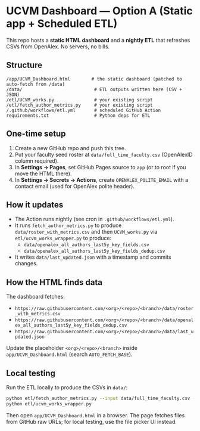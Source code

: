 # UCVM Dashboard — Option A (Static app + Scheduled ETL)

This repo hosts a **static HTML dashboard** and a **nightly ETL** that refreshes CSVs from OpenAlex.
No servers, no bills.

## Structure
```
/app/UCVM_Dashboard.html        # the static dashboard (patched to auto-fetch from /data)
/data/                           # ETL outputs written here (CSV + JSON)
/etl/UCVM_works.py               # your existing script
/etl/fetch_author_metrics.py     # your existing script
/.github/workflows/etl.yml       # scheduled GitHub Action
requirements.txt                 # Python deps for ETL
```

## One-time setup
1. Create a new GitHub repo and push this tree.
2. Put your faculty seed roster at `data/full_time_faculty.csv` (OpenAlexID column required).
3. In **Settings → Pages**, set GitHub Pages source to `app` (or to root if you move the HTML there).
4. In **Settings → Secrets → Actions**, create `OPENALEX_POLITE_EMAIL` with a contact email (used for OpenAlex polite header).

## How it updates
- The Action runs nightly (see cron in `.github/workflows/etl.yml`).
- It runs `fetch_author_metrics.py` to produce `data/roster_with_metrics.csv` and then `UCVM_works.py`
  via `etl/ucvm_works_wrapper.py` to produce:
  - `data/openalex_all_authors_last5y_key_fields.csv`
  - `data/openalex_all_authors_last5y_key_fields_dedup.csv`
- It writes `data/last_updated.json` with a timestamp and commits changes.

## How the HTML finds data
The dashboard fetches:
- `https://raw.githubusercontent.com/<org>/<repo>/<branch>/data/roster_with_metrics.csv`
- `https://raw.githubusercontent.com/<org>/<repo>/<branch>/data/openalex_all_authors_last5y_key_fields_dedup.csv`
- `https://raw.githubusercontent.com/<org>/<repo>/<branch>/data/last_updated.json`

Update the placeholder `<org>/<repo>/<branch>` inside `app/UCVM_Dashboard.html` (search `AUTO_FETCH_BASE`).

## Local testing
Run the ETL locally to produce the CSVs in `data/`:
```bash
python etl/fetch_author_metrics.py --input data/full_time_faculty.csv --output data/roster_with_metrics.csv --email you@ucalgary.ca --delay 0.25
python etl/ucvm_works_wrapper.py
```

Then open `app/UCVM_Dashboard.html` in a browser. The page fetches files from GitHub raw URLs; for local testing, use the file picker UI instead.
